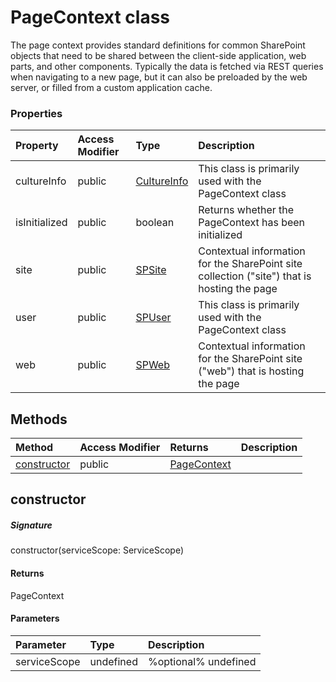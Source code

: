 # PageContext class

The page context provides standard definitions for common SharePoint objects 
that need to be shared between the client-side application, web parts, and other 
components. Typically the data is fetched via REST queries when navigating to a 
new page, but it can also be preloaded by the web server, or filled from a custom 
application cache.


### Properties

| Property	   | Access Modifier | Type	| Description|
|:-------------|:----|:-------|:-----------|
|cultureInfo      | public | [CultureInfo](CultureInfo.md) | This class is primarily used with the PageContext class |
|isInitialized      | public | boolean | Returns whether the PageContext has been initialized |
|site      | public | [SPSite](SPSite.md) | Contextual information for the SharePoint site collection ("site") that is hosting the page |
|user      | public | [SPUser](SPUser.md) | This class is primarily used with the PageContext class |
|web      | public | [SPWeb](SPWeb.md) | Contextual information for the SharePoint site ("web") that is hosting the page |




## Methods

| Method	   | Access Modifier | Returns	| Description|
|:-------------|:----|:-------|:-----------|
|[constructor](#constructor)      | public | [PageContext](PageContext.md) |  |




## constructor



##### Signature
constructor(serviceScope: ServiceScope)

#### Returns
PageContext

#### Parameters


| Parameter	   | Type    | Description |
|:-------------|:---------------|:------------|
| serviceScope     | undefined | %optional% undefined |


